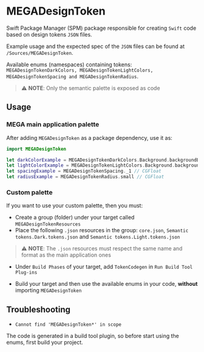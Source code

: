 # MEGADesignToken

Swift Package Manager (SPM) package responsible for creating `Swift` code based on design tokens `JSON` files.

Example usage and the expected spec of the `JSON` files can be found at `/Sources/MEGADesignToken`.

Available enums (namespaces) containing tokens: `MEGADesignTokenDarkColors, MEGADesignTokenLightColors, MEGADesignTokenSpacing and MEGADesignTokenRadius`.

> ⚠️ **NOTE**: Only the semantic palette is exposed as code

## Usage

### MEGA main application palette 

After adding `MEGADesignToken` as a package dependency, use it as:

```swift
import MEGADesignToken

let darkColorExample = MEGADesignTokenDarkColors.Background.backgroundBlur // UIColor
let lightColorExample = MEGADesignTokenLightColors.Background.backgroundBlur // UIColor
let spacingExample = MEGADesignTokenSpacing._1 // CGFloat
let radiusExample = MEGADesignTokenRadius.small // CGFloat
```

### Custom palette

If you want to use your custom palette, then you must:

- Create a group (folder) under your target called `MEGADesignTokenResources`
- Place the following `.json` resources in the group: `core.json`, `Semantic tokens.Dark.tokens.json` and `Semantic tokens.Light.tokens.json`

> ⚠️ **NOTE**: The `.json` resources must respect the same name and format as the main application ones

- Under `Build Phases` of your target, add `TokenCodegen` in `Run Build Tool Plug-ins`

- Build your target and then use the available enums in your code, **without** importing `MEGADesignToken`

## Troubleshooting

- `Cannot find 'MEGADesignToken*' in scope`

The code is generated in a build tool plugin, so before start using the enums, first build your project.
